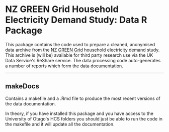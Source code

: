 # NZ GREEN Grid Household Electricity Demand Study: Data R Package

This package contains the code used to prepare a cleaned, anonymised data archive from the [NZ GREEN Grid](https://www.otago.ac.nz/centre-sustainability/research/energy/otago050285.html) household electricity demand study. This archive is (will be) available for third party research use via the UK Data Service's ReShare service. The data processing code auto-generates a number of reports which form the data documentation.

----

## makeDocs

Contains a makefile and a .Rmd file to produce the most recent versions of the data documentation.

In theory, if you have installed this package and you have access to the University of Otago's HCS folders you should just be able to run the code in the makefile and it will update all the documentation.
